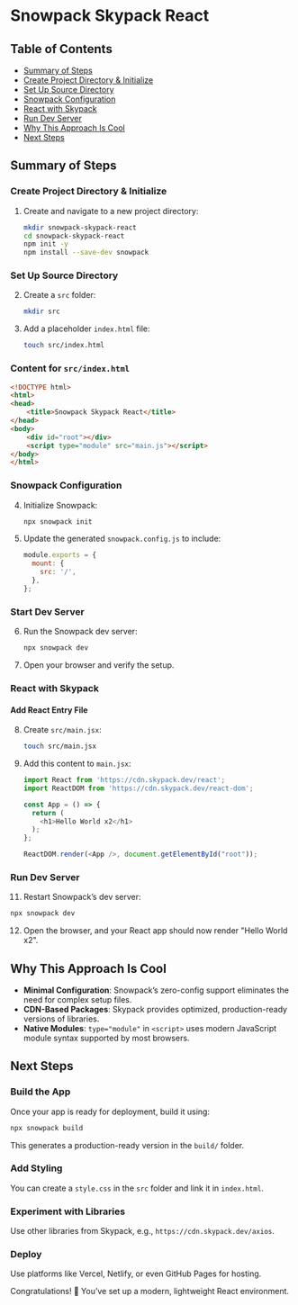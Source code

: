 # Snowpack Skypack React

## Table of Contents
- [Summary of Steps](#summary-of-steps)
- [Create Project Directory & Initialize](#create-project-directory--initialize)
- [Set Up Source Directory](#set-up-source-directory)
- [Snowpack Configuration](#snowpack-configuration)
- [React with Skypack](#react-with-skypack)
- [Run Dev Server](#run-dev-server)
- [Why This Approach Is Cool](#why-this-approach-is-cool)
- [Next Steps](#next-steps)

## Summary of Steps

### Create Project Directory & Initialize

1. Create and navigate to a new project directory:
   ```bash
   mkdir snowpack-skypack-react
   cd snowpack-skypack-react
   npm init -y
   npm install --save-dev snowpack
   ```

### Set Up Source Directory

2. Create a `src` folder:
   ```bash
   mkdir src
   ```
3. Add a placeholder `index.html` file:
   ```bash
   touch src/index.html
   ```

### Content for `src/index.html`

```html
<!DOCTYPE html>
<html>
<head>
    <title>Snowpack Skypack React</title>
</head>
<body>
    <div id="root"></div>
    <script type="module" src="main.js"></script>
</body>
</html>
```

### Snowpack Configuration

4. Initialize Snowpack:
   ```bash
   npx snowpack init
   ```
5. Update the generated `snowpack.config.js` to include:
   ```javascript
   module.exports = {
     mount: {
       src: '/',
     },
   };
   ```

### Start Dev Server

6. Run the Snowpack dev server:
   ```bash
   npx snowpack dev
   ```
7. Open your browser and verify the setup.

### React with Skypack

#### Add React Entry File

8. Create `src/main.jsx`:
   ```bash
   touch src/main.jsx
   ```

9. Add this content to `main.jsx`:
   ```javascript
   import React from 'https://cdn.skypack.dev/react';
   import ReactDOM from 'https://cdn.skypack.dev/react-dom';

   const App = () => {
     return (
       <h1>Hello World x2</h1>
     );
   };

   ReactDOM.render(<App />, document.getElementById("root"));
   ```

### Run Dev Server

11. Restart Snowpack’s dev server:
   ```bash
   npx snowpack dev
   ```
12. Open the browser, and your React app should now render "Hello World x2".

## Why This Approach Is Cool

- **Minimal Configuration**: Snowpack’s zero-config support eliminates the need for complex setup files.
- **CDN-Based Packages**: Skypack provides optimized, production-ready versions of libraries.
- **Native Modules**: `type="module"` in `<script>` uses modern JavaScript module syntax supported by most browsers.

## Next Steps

### Build the App

Once your app is ready for deployment, build it using:
```bash
npx snowpack build
```
This generates a production-ready version in the `build/` folder.

### Add Styling

You can create a `style.css` in the `src` folder and link it in `index.html`.

### Experiment with Libraries

Use other libraries from Skypack, e.g., `https://cdn.skypack.dev/axios`.

### Deploy

Use platforms like Vercel, Netlify, or even GitHub Pages for hosting.

Congratulations! 🎉 You’ve set up a modern, lightweight React environment.